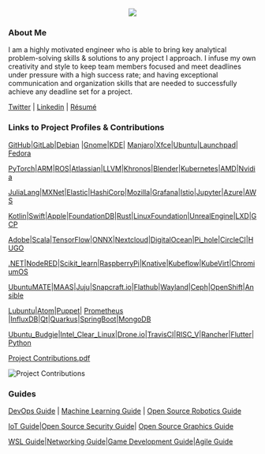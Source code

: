 <h1 align="center">
 <img src="https://user-images.githubusercontent.com/45159366/81243342-6c350f00-8fc4-11ea-9037-9cbe0f7bf3ff.png">
</h1>

### About Me
I am a highly motivated engineer who is able to bring key analytical problem-solving skills & solutions to any project I approach. I infuse my own creativity and style to keep team members focused and meet deadlines under pressure with a high success rate; and having exceptional communication and organization skills that are needed to successfully achieve any deadline set for a project. 

[Twitter](https://twitter.com/Miker256) | [Linkedin](https://www.linkedin.com/in/michael-royal-b923b4134/) | [Résumé](https://github.com/mikeroyal/mikeroyal.github.io/files/4640778/Michael_R_Resume.pdf)

### Links to Project Profiles & Contributions

[GitHub](https://github.com/mikeroyal)|[GitLab](https://gitlab.com/maos20008)|[Debian](https://salsa.debian.org/mikeroyal-guest) |[Gnome](https://gitlab.gnome.org/maos20008)|[KDE](https://invent.kde.org/mikeroyal)| [Manjaro](https://gitlab.manjaro.org/mikeroyal?nav_source=navbar)|[Xfce](https://gitlab.xfce.org/mikeroyal)|[Ubuntu](https://discourse.ubuntu.com/u/khaotic/summary)|[Launchpad](https://launchpad.net/~maos20008)| [Fedora](https://discussion.fedoraproject.org/u/miker256/summary)

[PyTorch](https://discuss.pytorch.org/u/miker256/summary)|[ARM](https://community.arm.com/members/miker256)|[ROS](https://discourse.ros.org/u/miker256/summary)|[Atlassian](https://community.developer.atlassian.com/u/mikeroyal/summary)|[LLVM](https://llvm.discourse.group/u/miker256/summary)|[Khronos](https://community.khronos.org/u/miker256/summary)|[Blender](https://devtalk.blender.org/u/miker256/summary)|[Kubernetes](https://discuss.kubernetes.io/u/miker256/summary)|[AMD](https://community.amd.com/people/miker256)|[Nvidia](https://forums.developer.nvidia.com/u/mikeroyal/summary)

[JuliaLang](https://discourse.julialang.org/u/miker256)|[MXNet](https://discuss.mxnet.io/u/miker256/summary)|[Elastic](https://discuss.elastic.co/u/miker256/summary)|[HashiCorp](https://discuss.hashicorp.com/u/mikeroyal/summary)|[Mozilla](https://discourse.mozilla.org/u/miker256/summary)|[Grafana](https://community.grafana.com/u/mikeroyal/summary)|[Istio](https://discuss.istio.io/u/mikeroyal/summary)|[Jupyter](https://discourse.jupyter.org/u/miker256/summary)|[Azure](https://techcommunity.microsoft.com/t5/user/viewprofilepage/user-id/463780)|[AWS](https://forums.aws.amazon.com/category.jspa?categoryID=3)

[Kotlin](https://discuss.kotlinlang.org/u/miker256/summary)|[Swift](https://forums.swift.org/u/miker256/summary)|[Apple](https://forums.developer.apple.com/people/mikeroyal)|[FoundationDB](https://forums.foundationdb.org/u/miker256/summary)|[Rust](https://users.rust-lang.org/u/miker256/summary)|[LinuxFoundation](https://forum.linuxfoundation.org/profile/mikeroyal)|[UnrealEngine](https://forums.unrealengine.com/member/3563050-khaotic_256)|[LXD](https://discuss.linuxcontainers.org/u/miker256/summary)|[GCP](https://groups.google.com/forum/#!forum/google-cloud-dev)

[Adobe](https://community.adobe.com/t5/user/viewprofilepage/user-id/17269185)|[Scala](https://contributors.scala-lang.org/u/mikeroyal/summary)|[TensorFlow](https://groups.google.com/a/tensorflow.org/forum/#!forum/developers)|[ONNX](https://gitter.im/onnx/Lobby#)|[Nextcloud](https://help.nextcloud.com/u/miker256/summary)|[DigitalOcean](https://www.digitalocean.com/community/users/miker256)|[Pi_hole](https://discourse.pi-hole.net/u/miker256/summary)|[CircleCI](https://discuss.circleci.com/u/miker256/summary)|[HUGO](https://discourse.gohugo.io/u/miker256/summary)

[.NET](https://forums.dotnetfoundation.org/u/miker256/summary)|[NodeRED](https://discourse.nodered.org/u/miker256)|[Scikit_learn](https://gitter.im/scikit-learn/scikit-learn)|[RaspberryPi](https://www.raspberrypi.org/forums/memberlist.php?mode=viewprofile&u=miker256)|[Knative](https://groups.google.com/forum/#!forum/knative-dev)|[Kubeflow](https://groups.google.com/forum/#!forum/kubeflow-discuss)|[KubeVirt](https://groups.google.com/forum/#!forum/kubevirt-dev)|[ChromiumOS](https://groups.google.com/a/chromium.org/forum/#!forum/chromium-os-discuss)

[UbuntuMATE](https://ubuntu-mate.community/u/mikeroyal/summary)|[MAAS](https://discourse.maas.io/u/miker256/summary)|[Juju](https://discourse.jujucharms.com/u/miker256)|[Snapcraft.io](https://forum.snapcraft.io/u/miker256/summary)|[Flathub](https://discourse.flathub.org/u/miker256/summary)|[Wayland](https://gitlab.freedesktop.org/mikeroyal)|[Ceph](https://lists.ceph.io/hyperkitty/list/dev@ceph.io/)|[OpenShift](https://groups.google.com/forum/#!forum/openshift)|[Ansible](https://groups.google.com/forum/#!forum/ansible-devel)

[Lubuntu](https://phab.lubuntu.me/p/miker256/)|[Atom](https://discuss.atom.io/u/miker256/summary)|[Puppet](https://groups.google.com/forum/#!forum/puppet-dev)| [Prometheus](https://groups.google.com/forum/#!forum/prometheus-developers) |[InfluxDB](https://community.influxdata.com/u/miker256/summary)|[Qt](https://forum.qt.io/user/miker256)|[Quarkus](https://groups.google.com/forum/#!forum/quarkus-dev)|[SpringBoot](https://gitter.im/spring-projects/spring-boot)|[MongoDB](https://developer.mongodb.com/community/forums/u/mikeroyal)

[Ubuntu_Budgie](https://discourse.ubuntubudgie.org/u/miker256)|[Intel_Clear_Linux](https://community.clearlinux.org/u/miker256/summary)|[Drone.io](https://discourse.drone.io/u/miker256/summary)|[TravisCI](https://travis-ci.community/u/miker256/summary)|[RISC_V](https://groups.google.com/a/groups.riscv.org/forum/#!forum/hw-dev)|[Rancher](https://forums.rancher.com/u/miker256/summary)|[Flutter](https://groups.google.com/forum/#!forum/flutter-dev)|[Python](https://python-forum.io/User-miker256)

[Project Contributions.pdf](https://github.com/mikeroyal/mikeroyal.github.io/files/4663758/Project.Contributions.pdf)

![Project Contributions](https://user-images.githubusercontent.com/45159366/83294200-c8451a80-a1a1-11ea-9f8d-6931d685dee2.png)

### Guides

[DevOps Guide](https://salsa.debian.org/mikeroyal-guest/devops) | [Machine Learning Guide](https://gitlab.com/maos20008/intro-to-machine-learning) | [Open Source Robotics Guide](https://invent.kde.org/mikeroyal/robotics)

[IoT Guide](https://github.com/mikeroyal/IoT-Guide)|[Open Source Security Guide](https://salsa.debian.org/mikeroyal-guest/open-source-security-guide)| [Open Source Graphics Guide](https://gitlab.com/maos20008/open-source-3d-modeling-guide)

[WSL Guide](https://github.com/mikeroyal/WSL-Guide)|[Networking Guide](https://github.com/mikeroyal/Networking-Guide)|[Game Development Guide](https://github.com/mikeroyal/Game-Development-Guide)|[Agile Guide](https://github.com/mikeroyal/Agile-Guide)
